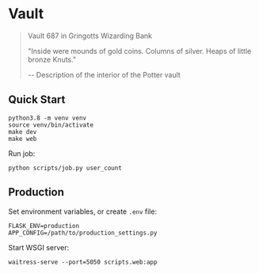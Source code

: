 # Vault

> Vault 687 in Gringotts Wizarding Bank
>
> "Inside were mounds of gold coins. Columns of silver. Heaps of little bronze Knuts."
>
> -- Description of the interior of the Potter vault

## Quick Start

```
python3.8 -m venv venv
source venv/bin/activate
make dev
make web
```

Run job:

```
python scripts/job.py user_count
```

## Production

Set environment variables, or create `.env` file:

```
FLASK_ENV=production
APP_CONFIG=/path/to/production_settings.py
```

Start WSGI server:

```
waitress-serve --port=5050 scripts.web:app
```
